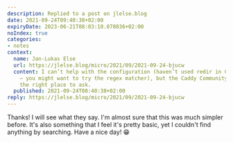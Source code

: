 ```yaml
---
description: Replied to a post on jlelse.blog
date: 2021-09-24T09:40:38+02:00
expiryDate: 2023-06-21T08:03:10.078036+02:00
noIndex: true
categories:
- notes
context:
  name: Jan-Lukas Else
  url: https://jlelse.blog/micro/2021/09/2021-09-24-bjucw
  content: I can’t help with the configuration (haven’t used redir in Caddy v2 much
    – you might want to try the regex matcher), but the Caddy Community is probably
    the right place to ask.
  published: 2021-09-24T08:40:38+02:00
reply: https://jlelse.blog/micro/2021/09/2021-09-24-bjucw
---
```


Thanks! I will see what they say. I'm almost sure that this was much simpler before. It's also something that I feel it's pretty basic, yet I couldn't find anything by searching. Have a nice day! 😁
